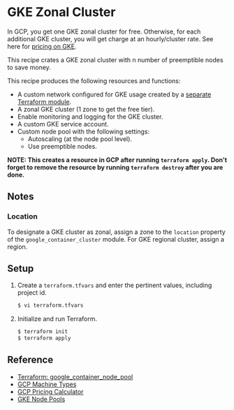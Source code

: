 # GKE Zonal Cluster

In GCP, you get one GKE zonal cluster for free. Otherwise, for each additional GKE cluster, you will get charge at an hourly/cluster rate. See here for [pricing on GKE](https://cloud.google.com/kubernetes-engine/pricing).

This recipe crates a GKE zonal cluster with n number of preemptible nodes to save money.

This recipe produces the following resources and functions:

* A custom network configured for GKE usage created by a [separate Terraform module](../../network/gke-network).
* A zonal GKE cluster (1 zone to get the free tier).
* Enable monitoring and logging for the GKE cluster.
* A custom GKE service account.
* Custom node pool with the following settings:
  * Autoscaling (at the node pool level).
  * Use preemptible nodes.

**NOTE: This creates a resource in GCP after running `terraform apply`. Don't forget to remove the resource by running `terraform destroy` after you are done.**

## Notes

### Location

To designate a GKE cluster as zonal, assign a zone to the `location` property of the `google_container_cluster` module. For GKE regional cluster, assign a region.

## Setup

1. Create a `terraform.tfvars` and enter the pertinent values, including project id.

   ```bash
   $ vi terraform.tfvars
   ```

1. Initialize and run Terraform.

   ```bash
   $ terraform init
   $ terraform apply
   ```

## Reference

* [Terraform: google_container_node_pool](https://www.terraform.io/docs/providers/google/r/container_cluster.html)
* [GCP Machine Types](https://cloud.google.com/compute/docs/machine-types)
* [GCP Pricing Calculator](https://cloud.google.com/products/calculator)
* [GKE Node Pools](https://cloud.google.com/kubernetes-engine/docs/concepts/node-pools)
